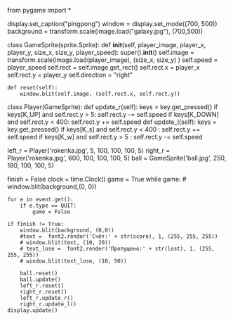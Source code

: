 from pygame import *


display.set_caption("pingpong")
window = display.set_mode((700, 500))
background = transform.scale(image.load("galaxy.jpg"), (700,500))

class GameSprite(sprite.Sprite):
    def __init__(self, player_image, player_x, player_y, size_x, size_y, player_speed):
        super().__init__()
        self.image = transform.scale(image.load(player_image), (size_x, size_y) )
        self.speed = player_speed
        self.rect = self.image.get_rect()
        self.rect.x = player_x
        self.rect.y = player_y
        self.direction = "right"


    def reset(self):
        window.blit(self.image, (self.rect.x, self.rect.y))

class Player(GameSprite):
    def update_r(self):
        keys = key.get_pressed()
        if keys[K_UP] and self.rect.y > 5:
            self.rect.y -= self.speed
        if keys[K_DOWN] and self.rect.y < 400:
            self.rect.y += self.speed
    def update_l(self):
        keys = key.get_pressed()
        if keys[K_s] and self.rect.y < 400 :
            self.rect.y += self.speed
        if keys[K_w] and self.rect.y > 5 :
            self.rect.y -= self.speed
    
left_r = Player('rokenka.jpg', 5, 100, 100, 100, 5)
right_r = Player('rokenka.jpg', 600, 100, 100, 100, 5)
ball = GameSprite('ball.jpg', 250, 180, 100, 100, 5)
    
finish = False
clock = time.Clock()
game = True
while game:
    # window.blit(background,(0, 0))


    for e in event.get():
        if e.type == QUIT:
            game = False

    if finish != True: 
        window.blit(background, (0,0))
        #text =  font2.render('Счёт:' + str(score), 1, (255, 255, 255))
        # window.blit(text, (10, 20))
        # text_lose =  font2.render('Пропущено:' + str(lost), 1, (255, 255, 255))
        # window.blit(text_lose, (10, 50))
        
        ball.reset()
        ball.update()
        left_r.reset()
        right_r.reset()
        left_r.update_r()
        right_r.update_l()
    display.update()
    
